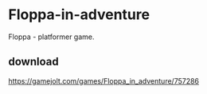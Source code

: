 # Floppa-in-adventure
Floppa - platformer game.
## download
https://gamejolt.com/games/Floppa_in_adventure/757286
